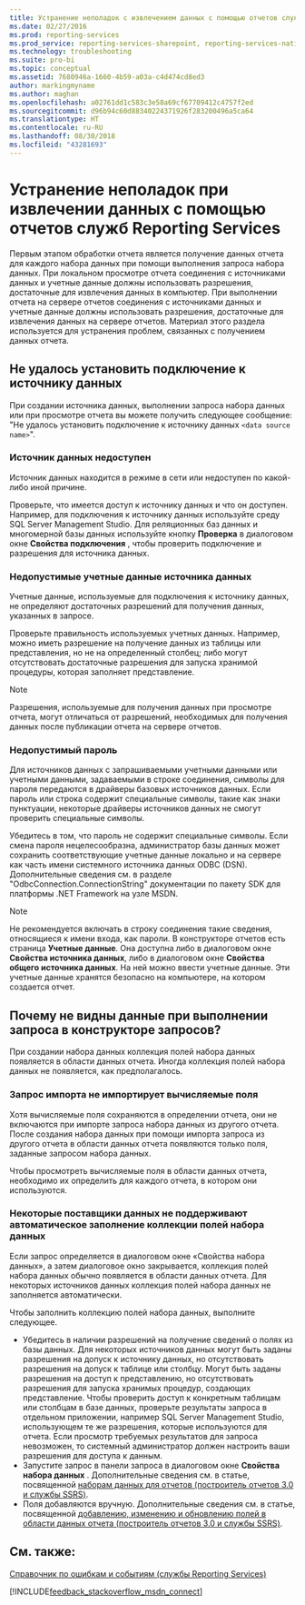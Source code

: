 ```yaml
---
title: Устранение неполадок с извлечением данных с помощью отчетов служб Reporting Services | Документы Майкрософт
ms.date: 02/27/2016
ms.prod: reporting-services
ms.prod_service: reporting-services-sharepoint, reporting-services-native
ms.technology: troubleshooting
ms.suite: pro-bi
ms.topic: conceptual
ms.assetid: 7680946a-1660-4b59-a03a-c4d474cd8ed3
author: markingmyname
ms.author: maghan
ms.openlocfilehash: a02761dd1c583c3e58a69cf67709412c4757f2ed
ms.sourcegitcommit: d96b94c60d88340224371926f283200496a5ca64
ms.translationtype: HT
ms.contentlocale: ru-RU
ms.lasthandoff: 08/30/2018
ms.locfileid: "43281693"
---
```

# <a name="troubleshoot-data-retrieval-issues-with-reporting-services-reports"></a>Устранение неполадок при извлечении данных с помощью отчетов служб Reporting Services
Первым этапом обработки отчета является получение данных отчета для каждого набора данных при помощи выполнения запроса набора данных. При локальном просмотре отчета соединения с источниками данных и учетные данные должны использовать разрешения, достаточные для извлечения данных в компьютер. При выполнении отчета на сервере отчетов соединения с источниками данных и учетные данные должны использовать разрешения, достаточные для извлечения данных на сервере отчетов. Материал этого раздела используется для устранения проблем, связанных с получением данных отчета.   
  
## <a name="i-cannot-create-a-connection-to-a-data-source"></a>Не удалось установить подключение к источнику данных  
При создании источника данных, выполнении запроса набора данных или при просмотре отчета вы можете получить следующее сообщение: "Не удалось установить подключение к источнику данных `<data source name>`".   
    
### <a name="data-source-is-not-available"></a>Источник данных недоступен  
Источник данных находится в режиме в сети или недоступен по какой-либо иной причине.   
  
Проверьте, что имеется доступ к источнику данных и что он доступен. Например, для подключения к источнику данных используйте среду SQL Server Management Studio. Для реляционных баз данных и многомерной базы данных используйте кнопку **Проверка** в диалоговом окне **Свойства подключения** , чтобы проверить подключение и разрешения для источника данных.   
  
### <a name="data-source-credentials-are-not-valid"></a>Недопустимые учетные данные источника данных  
Учетные данные, используемые для подключения к источнику данных, не определяют достаточных разрешений для получения данных, указанных в запросе.  
  
Проверьте правильность используемых учетных данных. Например, можно иметь разрешение на получение данных из таблицы или представления, но не на определенный столбец; либо могут отсутствовать достаточные разрешения для запуска хранимой процедуры, которая заполняет представление.   
  
> [!NOTE]  
> Разрешения, используемые для получения данных при просмотре отчета, могут отличаться от разрешений, необходимых для получения данных после публикации отчета на сервере отчетов.   
  
### <a name="not-a-valid-password"></a>Недопустимый пароль  
Для источников данных с запрашиваемыми учетными данными или учетными данными, задаваемыми в строке соединения, символы для пароля передаются в драйверы базовых источников данных. Если пароль или строка содержит специальные символы, такие как знаки пунктуации, некоторые драйверы источников данных не смогут проверить специальные символы.   
  
Убедитесь в том, что пароль не содержит специальные символы. Если смена пароля нецелесообразна, администратор базы данных может сохранить соответствующие учетные данные локально и на сервере как часть имени системного источника данных ODBC (DSN). Дополнительные сведения см. в разделе "OdbcConnection.ConnectionString" документации по пакету SDK для платформы .NET Framework на узле MSDN.   
  
> [!NOTE]  
>Не рекомендуется включать в строку соединения такие сведения, относящиеся к имени входа, как пароли. В конструкторе отчетов есть страница **Учетные данные**. Она доступна либо в диалоговом окне **Свойства источника данных**, либо в диалоговом окне **Свойства общего источника данных**. На ней можно ввести учетные данные. Эти учетные данные хранятся безопасно на компьютере, на котором создается отчет.  
  
## <a name="why-do-i-see-no-data-when-i-run-my-query-in-the-query-designer"></a>Почему не видны данные при выполнении запроса в конструкторе запросов?  
При создании набора данных коллекция полей набора данных появляется в области данных отчета. Иногда коллекция полей набора данных не появляется, как предполагалось.   
  
### <a name="import-query-does-not-import-calculated-fields"></a>Запрос импорта не импортирует вычисляемые поля  
  
Хотя вычисляемые поля сохраняются в определении отчета, они не включаются при импорте запроса набора данных из другого отчета. После создания набора данных при помощи импорта запроса из другого отчета в области данных отчета появляются только поля, заданные запросом набора данных.   
  
Чтобы просмотреть вычисляемые поля в области данных отчета, необходимо их определить для каждого отчета, в котором они используются.   
  
### <a name="some-data-providers-do-not-support-automatic-population-of-the-dataset-field-collection"></a>Некоторые поставщики данных не поддерживают автоматическое заполнение коллекции полей набора данных  
Если запрос определяется в диалоговом окне «Свойства набора данных», а затем диалоговое окно закрывается, коллекция полей набора данных обычно появляется в области данных отчета. Для некоторых источников данных коллекция полей набора данных не заполняется автоматически.   
  
Чтобы заполнить коллекцию полей набора данных, выполните следующее.  
* Убедитесь в наличии разрешений на получение сведений о полях из базы данных. Для некоторых источников данных могут быть заданы разрешения на допуск к источнику данных, но отсутствовать разрешения на допуск к таблице или столбцу. Могут быть заданы разрешения на доступ к представлению, но отсутствовать разрешения для запуска хранимых процедур, создающих представление. Чтобы проверить доступ к конкретным таблицам или столбцам в базе данных, проверьте результаты запроса в отдельном приложении, например SQL Server Management Studio, использующем те же разрешения, которые используются для отчета. Если просмотр требуемых результатов для запроса невозможен, то системный администратор должен настроить ваши разрешения для доступа к данным.   
* Запустите запрос в панели запроса в диалоговом окне **Свойства набора данных** . Дополнительные сведения см. в статье, посвященной [наборам данных для отчетов (построитель отчетов 3.0 и службы SSRS)](../../reporting-services/report-data/report-datasets-ssrs.md).  
* Поля добавляются вручную. Дополнительные сведения см. в статье, посвященной [добавлению, изменению и обновлению полей в области данных отчета (построитель отчетов 3.0 и службы SSRS)](../../reporting-services/report-data/add-edit-refresh-fields-in-the-report-data-pane-report-builder-and-ssrs.md).   
  
## <a name="see-also"></a>См. также:  
[Справочник по ошибкам и событиям (службы Reporting Services)](../../reporting-services/troubleshooting/errors-and-events-reference-reporting-services.md)  
  
  

[!INCLUDE[feedback_stackoverflow_msdn_connect](../../includes/feedback-stackoverflow-msdn-connect-md.md)]



